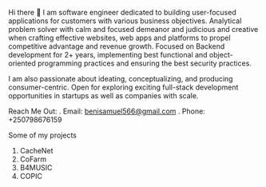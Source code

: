 Hi there 👋
I am software engineer dedicated to building user-focused applications for customers with various business objectives. Analytical problem solver with calm and focused demeanor and judicious and creative when crafting effective websites, web apps and platforms to propel competitive advantage and revenue growth. Focused on Backend development for 2+ years, implementing best functional and object-oriented programming practices and ensuring the best security practices.

I am also passionate about ideating, conceptualizing, and producing consumer-centric. Open for exploring exciting full-stack development opportunities in startups as well as companies with scale.

Reach Me Out:
 . Email: benisamuel566@gmail.com
 . Phone: +250798676159

Some of my projects
 1. CacheNet
 2. CoFarm
 3. B4MUSIC
 4. COPIC
